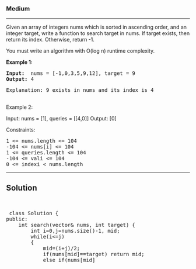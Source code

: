 
<h2><a href="https://leetcode.com/problems/binary-search/description/"></a></h2>
<h3>Medium</h3>
<hr>
<div><p>
 Given an array of integers nums which is sorted in ascending order, and an integer target, write a function to search target in nums. If target exists, then return its index. Otherwise, return -1.

You must write an algorithm with O(log n) runtime complexity.
</p>


<p><strong>Example 1:</strong></p>
<pre><strong>Input:</strong>  nums = [-1,0,3,5,9,12], target = 9
<strong>Output:</strong> 4
</pre>
<pre>
Explanation: 9 exists in nums and its index is 4
  </pre>
  
Example 2:

Input: nums = [1], queries = [[4,0]]
Output: [0]
 

Constraints:
<pre>
1 <= nums.length <= 104
-104 <= nums[i] <= 104
1 <= queries.length <= 104
-104 <= vali <= 104
0 <= indexi < nums.length
</pre>
<hr>
 <h2><strong><b>Solution</b></strong></h2>
 <br>
 <pre>
 class Solution {
public:
    int search(vector<int>& nums, int target) {
        int i=0,j=nums.size()-1, mid;
        while(i<=j)
        {
            mid=(i+j)/2;
            if(nums[mid]==target) return mid;
            else if(nums[mid]<target) i=mid+1;
            else j=mid-1;
        }
        return -1;
    }
};
 </pre>

